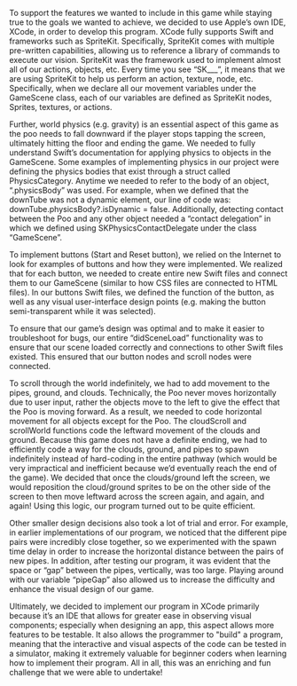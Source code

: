 
To support the features we wanted to include in this game while staying true to the goals we wanted to achieve, we decided to use Apple’s own IDE, XCode, in order to develop this program. XCode fully supports Swift and frameworks such as SpriteKit. Specifically, SpriteKit comes with multiple pre-written capabilities, allowing us to reference a library of commands to execute our vision. SpriteKit was the framework used to implement almost all of our actions, objects, etc. Every time you see “SK___”, it means that we are using SpriteKit to help us perform an action, texture, node, etc. Specifically, when we declare all our movement variables under the GameScene class, each of our variables are defined as SpriteKit nodes, Sprites, textures, or actions.

Further, world physics (e.g. gravity) is an essential aspect of this game as the poo needs to fall downward if the player stops tapping the screen, ultimately hitting the floor and ending the game. We needed to fully understand Swift’s documentation for applying physics to objects in the GameScene. Some examples of implementing physics in our project were defining the physics bodies that exist through a struct called PhysicsCategory. Anytime we needed to refer to the body of an object, “.physicsBody” was used. For example, when we defined that the downTube was not a dynamic element, our line of code was: downTube.physicsBody?.isDynamic = false. Additionally, detecting contact between the Poo and any other object needed a “contact delegation” in which we defined using SKPhysicsContactDelegate under the class “GameScene”. 

To implement buttons (Start and Reset button), we relied on the Internet to look for examples of buttons and how they were implemented. We realized that for each button, we needed to create entire new Swift files and connect them to our GameScene (similar to how CSS files are connected to HTML files). In our buttons Swift files, we defined the function of the button, as well as any visual user-interface design points (e.g. making the button semi-transparent while it was selected). 

To ensure that our game’s design was optimal and to make it easier to troubleshoot for bugs, our entire “didSceneLoad” functionality was to ensure that our scene loaded correctly and connections to other Swift files existed. This ensured that our button nodes and scroll nodes were connected.

To scroll through the world indefinitely, we had to add movement to the pipes, ground, and clouds. Technically, the Poo never moves horizontally due to user input, rather the objects move to the left to give the effect that the Poo is moving forward. As a result, we needed to code horizontal movement for all objects except for the Poo. The cloudScroll and scrollWorld functions code the leftward movement of the clouds and ground. Because this game does not have a definite ending, we had to efficiently code a way for the clouds, ground, and pipes to spawn indefinitely instead of hard-coding in the entire pathway (which would be very impractical and inefficient because we’d eventually reach the end of the game). We decided that once the clouds/ground left the screen, we would reposition the cloud/ground sprites to be on the other side of the screen to then move leftward across the screen again, and again, and again! Using this logic, our program turned out to be quite efficient.

Other smaller design decisions also took a lot of trial and error. For example, in earlier implementations of our program, we noticed that the different pipe pairs were incredibly close together, so we experimented with the spawn time delay in order to increase the horizontal distance between the pairs of new pipes. In addition, after testing our program, it was evident that the space or “gap” between the pipes, vertically, was too large. Playing around with our variable “pipeGap” also allowed us to increase the difficulty and enhance the visual design of our game.

Ultimately, we decided to implement our program in XCode primarily because it’s an IDE that allows for greater ease in observing visual components; especially when designing an app, this aspect allows more features to be testable. It also allows the programmer to "build" a program, meaning that the interactive and visual aspects of the code can be tested in a simulator, making it extremely valuable for beginner coders when learning how to implement their program. All in all, this was an enriching and fun challenge that we were able to undertake!
